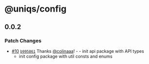 # @uniqs/config

## 0.0.2
### Patch Changes



- [#10](https://github.com/colinaaa/UniqueMono/pull/10) [`b995861`](https://github.com/colinaaa/UniqueMono/commit/b9958616261616d0877109ceca725ec5f4353f23) Thanks [@colinaaa](https://github.com/colinaaa)! - - init api package with API types
  - init config package with util consts and enums
